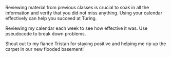 Reviewing material from previous classes is crucial to soak in all the information and verify that you did not miss anything.
Using your calendar effectively can help you succeed at Turing.

Reviewing my calendar each week to see how effective it was.
Use pseudocode to break down problems.

Shout out to my fiancé Tristan for staying positive and helping me rip up the carpet in our new flooded basement!
